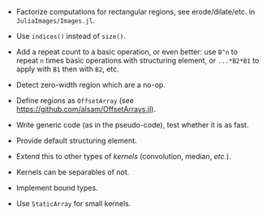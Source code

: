* Factorize computations for rectangular regions, see erode/dilate/etc.  in
  `JuliaImages/Images.jl`.

* Use `indices()` instead of `size()`.

* Add a repeat count to a basic operation, or even better: use `B^n` to repeat
  `n` times basic operations with structuring element, or `...*B2*B1` to apply
  with `B1` then with `B2`, etc.


* Detect zero-width region which are a no-op.

* Define regions as `OffsetArray` (see
  https://github.com/alsam/OffsetArrays.jl).

* Write generic code (as in the pseudo-code), test whether it is as fast.

* Provide default structuring element.

* Extend this to other types of *kernels* (convolution, median, *etc.*).

* Kernels can be separables of not.

* Implement bound types.

* Use `StaticArray` for small kernels.

